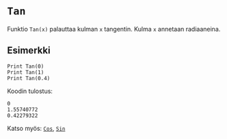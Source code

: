 `Tan`
==========

Funktio `Tan(x)` palauttaa kulman `x` tangentin. Kulma `x` annetaan radiaaneina.

Esimerkki
----------

    Print Tan(0)
    Print Tan(1)
    Print Tan(0.4)
    
Koodin tulostus:

    0
    1.55740772
    0.42279322

Katso myös: [`Cos`](manual:cos), [`Sin`](manual:sin)